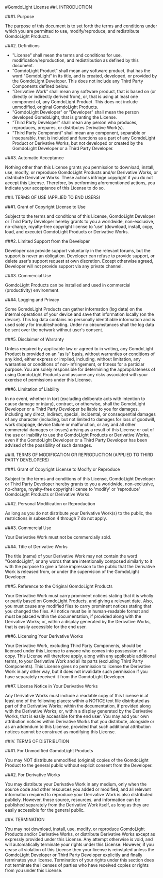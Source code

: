 #GomdoLight License
##I. INTRODUCTION

###1\. Purpose

The purpose of this document is to set forth the terms and conditions under which you are permitted to use, modify/reproduce, and redistribute GomdoLight Products.

###2\. Definitions

*   "License" shall mean the terms and conditions for use, modification/reproduction, and redistribution as defined by this document.
*   "GomdoLight Product" shall mean any software product, that has the word "GomdoLight" in its title, and is created, developed, or provided by the GomdoLight Developer. This does not include any Third Party Components defined below.
*   "Derivative Work" shall mean any software product, that is based on (or directly or indirectly derived from), or, that is using at least one component of, any GomdoLight Product. This does not include unmodified, original GomdoLight Products.
*   "GomdoLight Developer" or "Developer" shall mean the person developed GomdoLight, that is granting the License.
*   "Third Party Developer" shall mean any person who produces, reproduces, prepares, or distributes Derivative Work(s).
*   "Third Party Component" shall mean any component, separable or inseparable, that is included and functions as a part of any GomdoLight Product or Derivative Works, but not developed or created by the GomdoLight Developer or a Third Party Developer.

###3\. Automatic Acceptance

Nothing other than this License grants you permission to download, install, use, modify, or reproduce GomdoLight Products and/or Derivative Works, or distribute Derivative Works. These actions infringe copyright if you do not accept this License. Therefore, by performing aforementioned actions, you indicate your acceptance of this License to do so.



##II. TERMS OF USE (APPLIED TO END USERS)

###1\. Grant of Copyright License to Use

Subject to the terms and conditions of this License, GomdoLight Developer or Third Party Developer hereby grants to you a worldwide, non-exclusive, no-charge, royalty-free copyright license to 'use' (download, install, copy, load, and execute) GomdoLight Products or Derivative Works.

###2\. Limited Support from the Developer

Developer can provide support voluntarily in the relevant forums, but the support is never an obligation. Developer can refuse to provide support, or delete user's support request at own discretion. Except otherwise agreed, Developer will not provide support via any private channel.

###3\. Commercial Use

GomdoLight Products can be installed and used in commercial (productivity) environment.

###4\. Logging and Privacy

Some GomdoLight Products can gather information (log data) on the internal operations of your device and save that information locally (on the device). This log data contains no personally identifiable information and is used solely for troubleshooting. Under no circumstances shall the log data be sent over the network without user's consent.

###5\. Disclaimer of Warranty

Unless required by applicable law or agreed to in writing, any GomdoLight Product is provided on an "as is" basis, without warranties or conditions of any kind, either express or implied, including, without limitation, any warranties or conditions of non-infringement, or fitness for a particlar purpose. You are solely responsible for determining the appropriateness of using GomdoLight Products and assume any risks associated with your exercise of permissions under this License.

###6\. Limitation of Liability

In no event, whether in tort (excluding deliberate acts with intention to cause damage or injury), contract, or otherwise, shall the GomdoLight Developer or a Third Party Developer be liable to you for damages, including any direct, indirect, special, incidental, or consequential damages of any character (including, but not limited to damages for loss of goodwill, work stoppage, device failure or malfunction, or any and all other commercial damages or losses) arising as a result of this License or out of the use or inability to use the GomdoLight Products or Derivative Works, even if the GomdoLight Developer or a Third Party Developer has been advised of the possibility of such damages.



##III. TERMS OF MODIFICATION OR REPRODUCTION (APPLIED TO THIRD PARTY DEVELOPERS)

###1\. Grant of Copyright License to Modify or Reproduce

Subject to the terms and conditions of this License, GomdoLight Developer or Third Party Developer hereby grants to you a worldwide, non-exclusive, no-charge, royalty-free copyright license to 'modify' or 'reproduce' GomdoLight Products or Derivative Works.

###2\. Personal Modification or Reproduction

As long as you do not distribute your Derivative Work(s) to the public, the restrictions in subsection 4 through 7 do not apply.

###3\. Commercial Use

Your Derivative Work must not be commercially sold.

###4\. Title of Derivative Works

The title (name) of your Derivative Work may not contain the word "GomdoLight", or any words that are intentionally composed similarly to it with the purpose to give a false impression to the public that the Derivative Work is released from, or under the supervision of the GomdoLight Developer.

###5\. Reference to the Original GomdoLight Products

Your Derivative Work must carry prominent notices stating that it is wholly or partly based on GomdoLight Products, and giving a relevant date. Also, you must cause any modified files to carry prominent notices stating that you changed the files. All notice must be in human-readable format and must be placed within the documentation, if provided along with the Derivative Works; or, within a display generated by the Derivative Works, that is easily accessible for the end user.

###6\. Licensing Your Derivative Works

Your Derivative Work, excluding Third Party Components, should be licensed under this License to anyone who comes into possession of a copy. This License will therefore apply, along with any applicable additional terms, to your Derivative Work and all its parts (excluding Third Party Components). This License gives no permission to license the Derivative Work in any other way, but it does not invalidate such permission if you have separately received it from the GomdoLight Developer.

###7\. License Notice in Your Derivative Works

Any Derivative Works must include a readable copy of this License in at least one of the following places: within a NOTICE text file distributed as part of the Derivative Works; within the documentation, if provided along with the Derivative Works; or, within a display generated by the Derivative Works, that is easily accessible for the end user. You may add your own attribution notices within Derivative Works that you distribute, alongside or as an addendum to this License, provided that such additional attribution notices cannot be construed as modifying this License.


##IV. TERMS OF DISTRIBUTION

###1\. For Unmodified GomdoLight Products

You may NOT distribute unmodified (original) copies of the GomdoLight Product to the general public without explicit consent from the Developer.

###2\. For Derivative Works

You may distribute your Derivative Work in any medium, only when the source code and other resources you added or modified, and all relevant information required to reproduce your Derivative Work is also distributed publicly. However, those source, resources, and information can be published separately from the Derivative Work itself, as long as they are easily accessible for the general public.



##V. TERMINATION

You may not download, install, use, modify, or reproduce GomdoLight Products and/or Derivative Works, or distribute Derivative Works except as expressly provided under this License. Any attempt otherwise is void, and will automatically terminate your rights under this License. However, if you cease all violation of this License then your license is reinstated unless the GomdoLight Developer or Third Party Developer explicitly and finally terminates your license. Termination of your rights under this section does not terminate the licenses of parties who have received copies or rights from you under this License.
